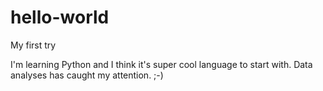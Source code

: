 # hello-world
My first try

I'm learning Python and I think it's super cool language to start with. Data analyses has caught my attention. ;-) 
